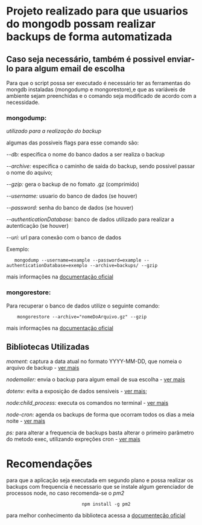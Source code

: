 # Projeto realizado para que usuarios do mongodb possam realizar backups de forma automatizada
## Caso seja necessário, também é possivel enviar-lo para algum email de escolha

Para que o script possa ser executado é necessário ter as ferramentas do mongdb instaladas (mongodump e mongorestore),e que as variáveis de ambiente sejam preenchidas e o comando seja modificado de acordo com a necessidade.

### mongodump:
*utilizado para a realização do backup*

algumas das possiveis flags para esse comando são: 

*--db:* especifica o nome do banco dados a ser realiza o backup

*--archive:* especifica o caminho de saida do backup, sendo possivel passar o nome do   aquivo;

*--gzip:* gera o backup de no fomato .gz (comprimido)

*--username:* usuario do banco de dados (se houver)

*--password:* senha do banco de dados (se houver)

*--authenticationDatabase:* banco de dados utilizado para realizar a autenticação (se houver) 

*--uri:* url para conexão com o banco de dados

Exemplo:

       mongodump --username=example --password=example --authenticationDatabase=exemplo --archive=backups/ --gzip

mais informações na [documentação oficial](https://www.mongodb.com/docs/database-tools/mongodump/)


### mongorestore:

Para recuperar o banco de dados utilize o seguinte comando:
        
        mongorestore --archive="nomeDoArquivo.gz" --gzip

mais informações na [documentação oficial](https://www.mongodb.com/docs/database-tools/mongorestore/)

## Bibliotecas Utilizadas

*moment:* captura a data atual no formato YYYY-MM-DD, que nomeia o arquivo de backup - [ver mais](https://www.npmjs.com/package/moment)

*nodemailer:* envia o backup para algum email de sua escolha - [ver mais](https://nodemailer.com/about/)

*dotenv:* evita a exposição de dados sensiveis - [ver mais](https://www.npmjs.com/package/dotenv);

*node:child_process:* executa os comandos no terminal - [ver mais](https://nodejs.org/api/child_process.html)

*node-cron:* agenda os backups de forma que ocorram todos os dias a meia noite - [ver mais](https://www.npmjs.com/package/node-cron)

*ps:* para alterar a frequencia de backups basta alterar o primeiro parâmetro do metodo exec, utilizando expreções cron - [ver mais](https://crontab.guru/)

# Recomendações

para que a aplicação seja executada em segundo plano e possa realizar os backups com frequencia é necessario que se instale algum gerenciador de processos node, no caso recomenda-se o *pm2*

                                npm install -g pm2

para melhor conhecimento da biblioteca acessa a [documenteção oficial](https://pm2.keymetrics.io/)





